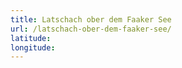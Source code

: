 ```yaml
---
title: Latschach ober dem Faaker See
url: /latschach-ober-dem-faaker-see/
latitude: 
longitude: 
---
```

